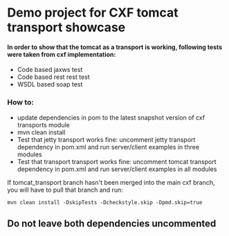 # Demo project for CXF tomcat transport showcase

#### In order to show that the tomcat as a transport is working, following tests were taken from cxf implementation: 

- Code based jaxws test
- Code based rest rest test
- WSDL based soap test

### How to:
- update dependencies in pom to the latest snapshot version of cxf transports module
- mvn clean install
- Test that jetty transport works fine: uncomment jetty transport dependency in pom.xml 
and run server/client examples in three modules
- Test that transport transport works fine: uncomment tomcat transport dependency in pom.xml
and run server/client examples in all modules

If tomcat_transport branch hasn't been merged into the main cxf branch, you will have to pull that branch and run:
````
mvn clean install -DskipTests -Dcheckstyle.skip -Dpmd.skip=true
````

## Do not leave both dependencies uncommented
